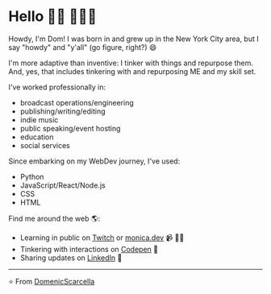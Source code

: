 # Hello 👋🏾 👩🏾‍💻

Howdy, I'm Dom!  I was born in and grew up in the New York City area, but I say "howdy" and "y'all" (go figure, right?) 😄

I'm more adaptive than inventive:  I tinker with things and repurpose them.  And, yes, that includes tinkering with and repurposing ME and my skill set.

I've worked professionally in:

* broadcast operations/engineering
* publishing/writing/editing
* indie music
* public speaking/event hosting
* education
* social services

Since embarking on my WebDev journey, I've used:

* Python
* JavaScript/React/Node.js
* CSS
* HTML

Find me around the web 🌎:
- Learning in public on <a href="https://www.twitch.tv/blacktechdiva">Twitch</a> or <a href="https://www.monica.dev">monica.dev</a> 📹 ✍🏾
- Tinkering with interactions on <a href="https://codepen.io/m0nica"> Codepen</a> 🏓
- Sharing updates on <a href="https://www.linkedin.com/in/monicampowell/">LinkedIn</a> 💼


---
⭐️ From [DomenicScarcella](https://github.com/DomenicScarcella)



